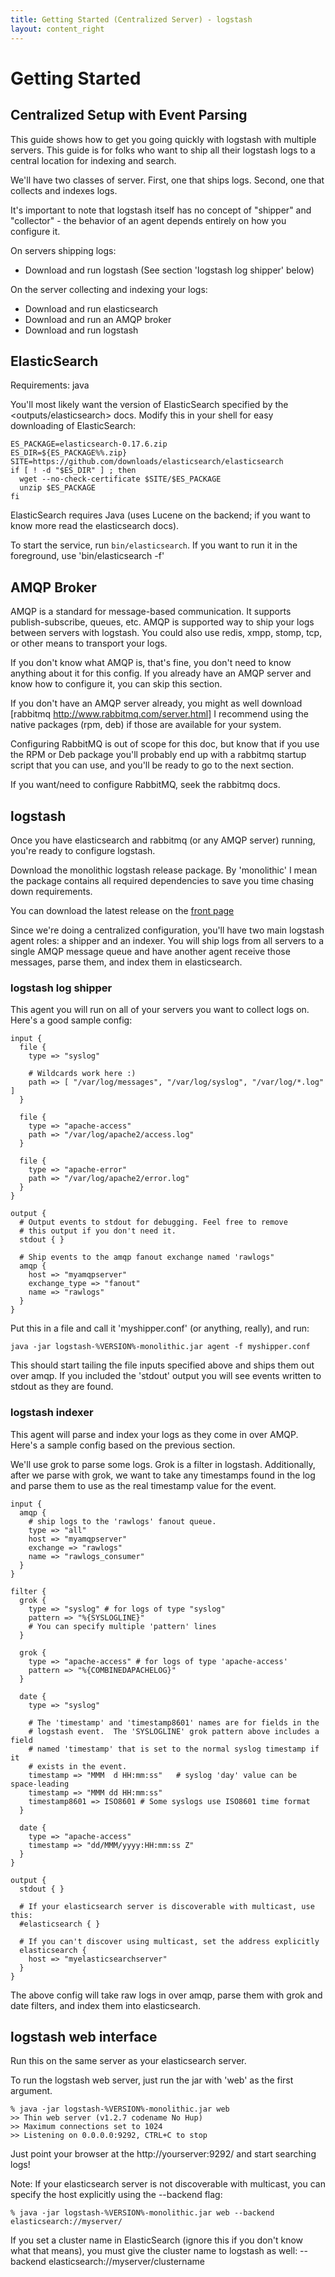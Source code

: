 ```yaml
---
title: Getting Started (Centralized Server) - logstash
layout: content_right
---
```


# Getting Started

## Centralized Setup with Event Parsing

This guide shows how to get you going quickly with logstash with multiple
servers. This guide is for folks who want to ship all their logstash logs to a
central location for indexing and search.

We'll have two classes of server. First, one that ships logs. Second, one that
collects and indexes logs.

It's important to note that logstash itself has no concept of "shipper" and
"collector" - the behavior of an agent depends entirely on how you configure
it.

On servers shipping logs:

* Download and run logstash (See section 'logstash log shipper' below)

On the server collecting and indexing your logs:

* Download and run elasticsearch
* Download and run an AMQP broker
* Download and run logstash

## ElasticSearch

Requirements: java

You'll most likely want the version of ElasticSearch specified by the
<outputs/elasticsearch> docs. Modify this in your shell for easy downloading of
ElasticSearch:

    ES_PACKAGE=elasticsearch-0.17.6.zip
    ES_DIR=${ES_PACKAGE%%.zip}
    SITE=https://github.com/downloads/elasticsearch/elasticsearch
    if [ ! -d "$ES_DIR" ] ; then
      wget --no-check-certificate $SITE/$ES_PACKAGE
      unzip $ES_PACKAGE
    fi

ElasticSearch requires Java (uses Lucene on the backend; if you want to know
more read the elasticsearch docs).

To start the service, run `bin/elasticsearch`. If you want to run it in the
foreground, use 'bin/elasticsearch -f' 

## AMQP Broker

AMQP is a standard for message-based communication. It supports
publish-subscribe, queues, etc.  AMQP is supported way to ship your logs
between servers with logstash. You could also use redis, xmpp, stomp, tcp, or
other means to transport your logs.

If you don't know what AMQP is, that's fine, you don't need to know anything
about it for this config. If you already have an AMQP server and know how to
configure it, you can skip this section.

If you don't have an AMQP server already, you might as well download [rabbitmq
http://www.rabbitmq.com/server.html] I recommend using the native packages
(rpm, deb) if those are available for your system.

Configuring RabbitMQ is out of scope for this doc, but know that if you use the
RPM or Deb package you'll probably end up with a rabbitmq startup script that
you can use, and you'll be ready to go to the next section.

If you want/need to configure RabbitMQ, seek the rabbitmq docs.

## logstash

Once you have elasticsearch and rabbitmq (or any AMQP server) running, you're
ready to configure logstash.

Download the monolithic logstash release package. By 'monolithic' I mean the
package contains all required dependencies to save you time chasing down
requirements.

You can download the latest release on the [front page](/)

Since we're doing a centralized configuration, you'll have two main logstash
agent roles: a shipper and an indexer. You will ship logs from all servers to a
single AMQP message queue and have another agent receive those messages, parse
them, and index them in elasticsearch.

### logstash log shipper

This agent you will run on all of your servers you want to collect logs on.
Here's a good sample config:

    input {
      file {
        type => "syslog"

        # Wildcards work here :)
        path => [ "/var/log/messages", "/var/log/syslog", "/var/log/*.log" ]
      }

      file {
        type => "apache-access"
        path => "/var/log/apache2/access.log"
      }

      file {
        type => "apache-error"
        path => "/var/log/apache2/error.log"
      }
    }

    output {
      # Output events to stdout for debugging. Feel free to remove
      # this output if you don't need it.
      stdout { }

      # Ship events to the amqp fanout exchange named 'rawlogs"
      amqp {
        host => "myamqpserver"
        exchange_type => "fanout"
        name => "rawlogs"
      }
    }

Put this in a file and call it 'myshipper.conf' (or anything, really), and run: 

    java -jar logstash-%VERSION%-monolithic.jar agent -f myshipper.conf

This should start tailing the file inputs specified above and ships them out
over amqp. If you included the 'stdout' output you will see events written to
stdout as they are found.

### logstash indexer

This agent will parse and index your logs as they come in over AMQP. Here's a
sample config based on the previous section.

We'll use grok to parse some logs. Grok is a filter in logstash. Additionally,
after we parse with grok, we want to take any timestamps found in the log and
parse them to use as the real timestamp value for the event.

    input {
      amqp {
        # ship logs to the 'rawlogs' fanout queue.
        type => "all"
        host => "myamqpserver"
        exchange => "rawlogs"
        name => "rawlogs_consumer"
      }
    }

    filter {
      grok {
        type => "syslog" # for logs of type "syslog"
        pattern => "%{SYSLOGLINE}"
        # You can specify multiple 'pattern' lines
      }

      grok {
        type => "apache-access" # for logs of type 'apache-access'
        pattern => "%{COMBINEDAPACHELOG}"
      }

      date {
        type => "syslog"

        # The 'timestamp' and 'timestamp8601' names are for fields in the
        # logstash event.  The 'SYSLOGLINE' grok pattern above includes a field
        # named 'timestamp' that is set to the normal syslog timestamp if it
        # exists in the event.
        timestamp => "MMM  d HH:mm:ss"   # syslog 'day' value can be space-leading
        timestamp => "MMM dd HH:mm:ss"
        timestamp8601 => ISO8601 # Some syslogs use ISO8601 time format
      }

      date {
        type => "apache-access"
        timestamp => "dd/MMM/yyyy:HH:mm:ss Z"
      }
    }
    
    output {
      stdout { }

      # If your elasticsearch server is discoverable with multicast, use this:
      #elasticsearch { }

      # If you can't discover using multicast, set the address explicitly
      elasticsearch {
        host => "myelasticsearchserver"
      }
    }


The above config will take raw logs in over amqp, parse them with grok and date
filters, and index them into elasticsearch.

## logstash web interface

Run this on the same server as your elasticsearch server.

To run the logstash web server, just run the jar with 'web' as the first
argument. 

    % java -jar logstash-%VERSION%-monolithic.jar web
    >> Thin web server (v1.2.7 codename No Hup)
    >> Maximum connections set to 1024
    >> Listening on 0.0.0.0:9292, CTRL+C to stop

Just point your browser at the http://yourserver:9292/ and start searching
logs!

Note: If your elasticsearch server is not discoverable with multicast, you can
specify the host explicitly using the --backend flag:

    % java -jar logstash-%VERSION%-monolithic.jar web --backend elasticsearch://myserver/

If you set a cluster name in ElasticSearch (ignore this if you don't know what
that means), you must give the cluster name to logstash as well: --backend
elasticsearch://myserver/clustername
